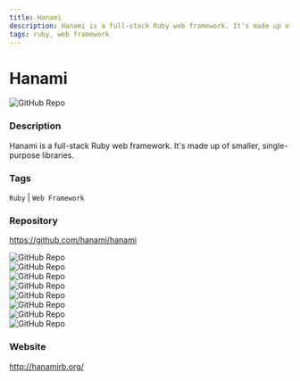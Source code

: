 ```yaml
---
title: Hanami
description: Hanami is a full-stack Ruby web framework. It's made up of smaller, single-purpose libraries.
tags: ruby, web framework
---
```

        

# Hanami

![GitHub Repo](https://img.shields.io/static/v1?label=category&message=opensource&color=green)

### Description

Hanami is a full-stack Ruby web framework. It's made up of smaller, single-purpose libraries.

### Tags

`Ruby` | `Web Framework`

### Repository

https://github.com/hanami/hanami

![GitHub Repo](https://img.shields.io/github/stars/hanami/hanami?style=social)<br />![GitHub Repo](https://img.shields.io/github/forks/hanami/hanami?style=social)<br />![GitHub Repo](https://img.shields.io/github/v/tag/hanami/hanami?style=social)<br />![GitHub Repo](https://img.shields.io/github/contributors/hanami/hanami)<br />![GitHub Repo](https://img.shields.io/github/issues-pr/hanami/hanami)<br />![GitHub Repo](https://img.shields.io/github/issues/hanami/hanami)<br />![GitHub Repo](https://img.shields.io/github/license/hanami/hanami)<br />![GitHub Repo](https://img.shields.io/github/last-commit/hanami/hanami)<br />

### Website

http://hanamirb.org/